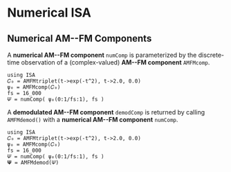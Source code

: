 # Numerical ISA

## Numerical AM--FM Components

A **numerical AM--FM component** `numComp` is parameterized by the discrete-time observation of a (complex-valued) **AM--FM component** `AMFMcomp`.
```@example
using ISA
𝐶₀ = AMFMtriplet(t->exp(-t^2), t->2.0, 0.0)
ψ₀ = AMFMcomp(𝐶₀)
fs = 16_000
𝛹 = numComp( ψ₀(0:1/fs:1), fs )
```

A **demodulated AM--FM component** `demodComp` is returned by calling `AMFMdemod()` with a **numerical AM--FM component** `numComp`.
```@example
using ISA
𝐶₀ = AMFMtriplet(t->exp(-t^2), t->2.0, 0.0)
ψ₀ = AMFMcomp(𝐶₀)
fs = 16_000
𝛹 = numComp( ψ₀(0:1/fs:1), fs )
𝚿 = AMFMdemod(𝛹)
```
